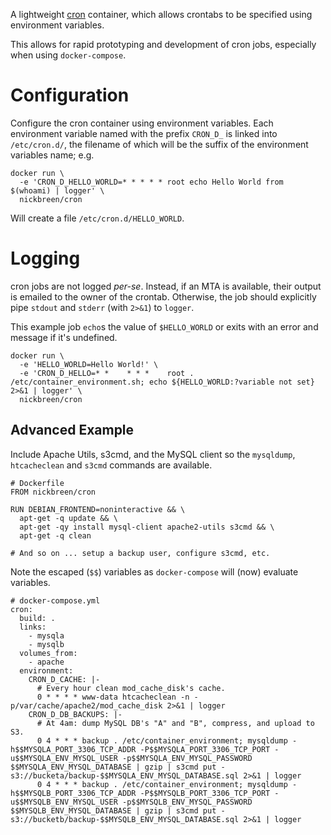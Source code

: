 A lightweight [cron] container, which allows crontabs to be specified using environment variables.

This allows for rapid prototyping and development of cron jobs, especially when using ```docker-compose```.

[cron]: https://www.debian-administration.org/article/56/Command_scheduling_with_cron

# Configuration

Configure the cron container using environment variables. Each environment variable named with the prefix ```CRON_D_``` is linked into ```/etc/cron.d/```, the filename of which will be the suffix of the environment variables name; e.g.

    docker run \
      -e 'CRON_D_HELLO_WORLD=* * * * * root echo Hello World from $(whoami) | logger' \
      nickbreen/cron

Will create a file ```/etc/cron.d/HELLO_WORLD```.

# Logging

cron jobs are not logged _per-se_. Instead, if an MTA is available, their output is emailed to the owner of the crontab. Otherwise, the job should explicitly pipe  ```stdout``` and ```stderr``` (with ```2>&1```) to ```logger```.

This example job ```echo```s the value of ```$HELLO_WORLD``` or exits with an error and message if it's undefined.

    docker run \
      -e 'HELLO_WORLD=Hello World!' \
      -e 'CRON_D_HELLO=* *    * * *    root . /etc/container_environment.sh; echo ${HELLO_WORLD:?variable not set} 2>&1 | logger' \
      nickbreen/cron

## Advanced Example

Include Apache Utils, s3cmd, and the MySQL client so the ```mysqldump```, ```htcacheclean``` and ```s3cmd``` commands are available.

    # Dockerfile
    FROM nickbreen/cron

    RUN DEBIAN_FRONTEND=noninteractive && \
      apt-get -q update && \
      apt-get -qy install mysql-client apache2-utils s3cmd && \
      apt-get -q clean

    # And so on ... setup a backup user, configure s3cmd, etc.


Note the escaped (```$$```) variables as ```docker-compose``` will (now) evaluate variables.

    # docker-compose.yml
    cron:
      build: .
      links:
        - mysqla
        - mysqlb
      volumes_from:
        - apache
      environment:
        CRON_D_CACHE: |-
          # Every hour clean mod_cache_disk's cache.
          0 * * * * www-data htcacheclean -n -p/var/cache/apache2/mod_cache_disk 2>&1 | logger
        CRON_D_DB_BACKUPS: |-
          # At 4am: dump MySQL DB's "A" and "B", compress, and upload to S3.
          0 4 * * * backup . /etc/container_environment; mysqldump -h$$MYSQLA_PORT_3306_TCP_ADDR -P$$MYSQLA_PORT_3306_TCP_PORT -u$$MYSQLA_ENV_MYSQL_USER -p$$MYSQLA_ENV_MYSQL_PASSWORD $$MYSQLA_ENV_MYSQL_DATABASE | gzip | s3cmd put - s3://bucketa/backup-$$MYSQLA_ENV_MYSQL_DATABASE.sql 2>&1 | logger
          0 4 * * * backup . /etc/container_environment; mysqldump -h$$MYSQLB_PORT_3306_TCP_ADDR -P$$MYSQLB_PORT_3306_TCP_PORT -u$$MYSQLB_ENV_MYSQL_USER -p$$MYSQLB_ENV_MYSQL_PASSWORD $$MYSQLB_ENV_MYSQL_DATABASE | gzip | s3cmd put - s3://bucketb/backup-$$MYSQLB_ENV_MYSQL_DATABASE.sql 2>&1 | logger
